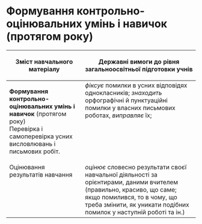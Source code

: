 # Формування контрольно-оцінювальних умінь і навичок (протягом року)
<table>
<thead>
  <tr>
    <th width="40%" align="center"><p>Зміст навчального матеріалу</p></td>
    <th width="60%" align="center"><p>Державні вимоги до рівня загальноосвітньої підготовки учнів</p></td>
  </tr>
</thead>
<tbody>
  <tr>
    <td width="40%" style="vertical-align:top !important;">
    <p><b>Формування контрольно-оцінювальних умінь і навичок</b> (протягом року)<br>
Перевірка і самоперевірка усних висловлювань і письмових робіт.</td>
    <td width="60%" style="vertical-align:top !important;">
<i>фіксує</i> помилки в усних відповідях однокласників; <i>знаходить</i> орфографічні й пунктуаційні помилки у власних письмових роботах, <i>виправляє</i> їх;</td>
  </tr>
  <tr>
    <td width="40%" style="vertical-align:top !important;">
Оцінювання результатів навчання</td>
    <td width="60%" style="vertical-align:top !important;">
<i>оцінює</i> словесно результати своєї навчальної діяльності за орієнтирами, даними вчителем (правильно, красиво, що саме; якщо помилився, то в чому, що треба змінити, як уникати подібних помилок у наступній роботі та ін.)</td>
  </tr>
</tbody>
</table>